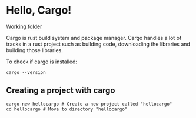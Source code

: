 # Hello, Cargo!

[Working folder](../projects/)

Cargo is rust build system and package manager. Cargo handles a lot of tracks in a rust project such as building code, downloading the libraries and building those libraries.

To check if cargo is installed: 

```shell
cargo --version
```
## Creating a project with cargo

```shell
cargo new hellocargo # Create a new project called "hellocargo"
cd hellocargo # Move to directory "hellocargo"
```



